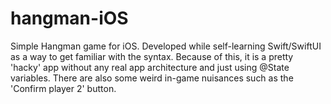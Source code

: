 # hangman-iOS

Simple Hangman game for iOS.
Developed while self-learning Swift/SwiftUI as a way to get familiar with the syntax.
Because of this, it is a pretty 'hacky' app without any real app architecture and just using @State variables.
There are also some weird in-game nuisances such as the 'Confirm player 2' button.

